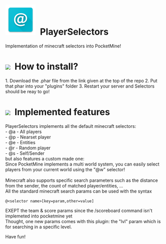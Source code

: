 <h1><img src="https://github.com/Ad5001/PlayerSelectors/raw/master/icon.png">&nbsp;&nbsp;PlayerSelectors</h1>
Implementation of minecraft selectors into PocketMine!

<h1><img src="https://png.icons8.com/?id=365&size=1x">&nbsp;&nbsp;How to install?</h1>
1. Download the .phar file from the link given at the top of the repo
2. Put that phar into your "plugins" folder
3. Restart your server and Selectors should be reay to go!

<h1><img src="https://png.icons8.com/?id=3330&size=1x">&nbsp;&nbsp;Implemented features</h1>
PlayerSelectors implements all the default minecraft selectors:<br>   
- @a - All players<br>    
- @p - Nearset player<br> 
- @e - Entities<br>   
- @r - Random player<br>  
- @s - Self/Sender<br>    
but also features a custom made one:<br>
Since PocketMine implements a multi world system, you can easily select players from your current world using the "@w" selector!
<br><br>
Minecraft also supports specific search parameters such as the distance from the sender, the count of matched player/entities, ...<br>
All the standard minecraft search params can be used with the syntax 

```
@<selector name>[key=param,other=value]
```

EXEPT the team & score params since the /scoreboard command isn't implemeted into pocketmine yet<br> Thought, one new params comes with this plugin: the "lvl" param which is for searching in a specific level.

Have fun!
